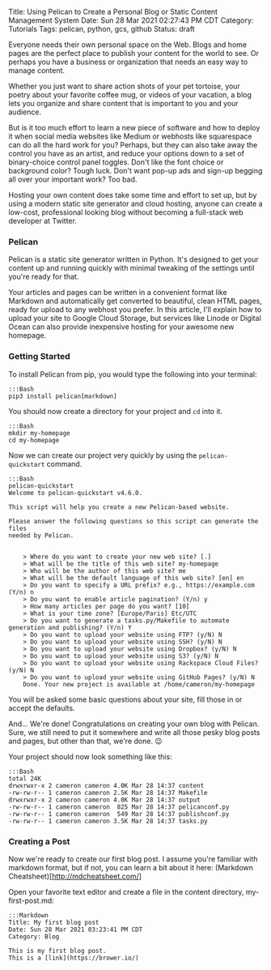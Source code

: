 Title: Using Pelican to Create a Personal Blog or Static Content Management System
Date: Sun 28 Mar 2021 02:27:43 PM CDT
Category: Tutorials
Tags: pelican, python, gcs, github
Status: draft

Everyone needs their own personal space on the Web. Blogs and home pages are the perfect place to publish your content for the world to see. Or perhaps you have a business or organization that needs an easy way to manage content.

Whether you just want to share action shots of your pet tortoise, your poetry about your favorite coffee mug, or videos of your vacation, a blog lets you organize and share content that is important to you and your audience.

But is it too much effort to learn a new piece of software and how to deploy it when social media websites like Medium or webhosts like squarespace can do all the hard work for you? Perhaps, but they can also take away the control you have as an artist, and reduce your options down to a set of binary-choice control panel toggles. Don't like the font choice or background color? Tough luck. Don't want pop-up ads and sign-up begging all over your important work? Too bad.

Hosting your own content does take some time and effort to set up, but by using a modern static site generator and cloud hosting, anyone can create a low-cost, professional looking blog without becoming a full-stack web developer at Twitter.

### Pelican 

Pelican is a static site generator written in Python. It's designed to get your content up and running quickly with minimal tweaking of the settings until you're ready for that.

Your articles and pages can be written in a convenient format like Markdown and automatically get converted to beautiful, clean HTML pages, ready for upload to any webhost you prefer. In this article, I'll explain how to upload your site to Google Cloud Storage, but services like Linode or Digital Ocean can also provide inexpensive hosting for your awesome new homepage.

### Getting Started

To install Pelican from pip, you would type the following into your terminal:

```
:::Bash
pip3 install pelican[markdown]
```
You should now create a directory for your project and `cd` into it.
```
:::Bash
mkdir my-homepage
cd my-homepage
```
Now we can create our project very quickly by using the `pelican-quickstart` command.

```
:::Bash
pelican-quickstart
Welcome to pelican-quickstart v4.6.0.

This script will help you create a new Pelican-based website.

Please answer the following questions so this script can generate the files
needed by Pelican.

    
    > Where do you want to create your new web site? [.] 
    > What will be the title of this web site? my-homepage
    > Who will be the author of this web site? me
    > What will be the default language of this web site? [en] en
    > Do you want to specify a URL prefix? e.g., https://example.com   (Y/n) n
    > Do you want to enable article pagination? (Y/n) y
    > How many articles per page do you want? [10] 
    > What is your time zone? [Europe/Paris] Etc/UTC
    > Do you want to generate a tasks.py/Makefile to automate generation and publishing? (Y/n) Y
    > Do you want to upload your website using FTP? (y/N) N
    > Do you want to upload your website using SSH? (y/N) N
    > Do you want to upload your website using Dropbox? (y/N) N
    > Do you want to upload your website using S3? (y/N) N
    > Do you want to upload your website using Rackspace Cloud Files? (y/N) N
    > Do you want to upload your website using GitHub Pages? (y/N) N
    Done. Your new project is available at /home/cameron/my-homepage

```
You will be asked some basic questions about your site, fill those in or accept the defaults.

And... We're done! Congratulations on creating your own blog with Pelican. Sure, we still need to put it somewhere and write all those pesky blog posts and pages, but other than that, we're done. 😉

Your project should now look something like this:

```
:::Bash
total 24K
drwxrwxr-x 2 cameron cameron 4.0K Mar 28 14:37 content
-rw-rw-r-- 1 cameron cameron 2.5K Mar 28 14:37 Makefile
drwxrwxr-x 2 cameron cameron 4.0K Mar 28 14:37 output
-rw-rw-r-- 1 cameron cameron  825 Mar 28 14:37 pelicanconf.py
-rw-rw-r-- 1 cameron cameron  549 Mar 28 14:37 publishconf.py
-rw-rw-r-- 1 cameron cameron 3.5K Mar 28 14:37 tasks.py
```

### Creating a Post

Now we're ready to create our first blog post. I assume you're familiar with markdown format, but if not, you can learn a bit about it here: (Markdown Cheatsheet)[http://mdcheatsheet.com/]

Open your favorite text editor and create a file in the content directory, my-first-post.md:

```
:::Markdown
Title: My first blog post
Date: Sun 28 Mar 2021 03:23:41 PM CDT
Category: Blog

This is my first blog post.
This is a [link](https://brower.io/)
```


